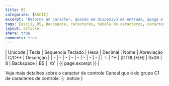```yaml
---
title: BS
categories: [ASCII]
excerpt: "Retorna um caracter, quando em disposivo de entrada, apaga o caracter antes do curso ou sobre o cursor, quando em dispositivo de saida, é usado para sobreescrever o caracter compondo caracteres complexos com o 'à'"
tags: [ascii, BS, Backspace, caracteres, tabela de caracteres, caracteres de controle]
layout: article
share: true
comments: true
---
```


| Unicode | Tecla | Sequencia Teclado | Hexa | Decimal | Nome  | Abreviação | C/C++ | Descrição |
| - | - | - | - | - | - | - | - | 
| ␈ | ^H | [CTRL]+[H] | 0x08 | 8 | Backspace | BS  | '\b' | {{ page.excerpt }} |

Veja mais detalhes sobre o caracter de controle Cancel que é do grupo C1 de caracteres de controle.
{: .notice } 